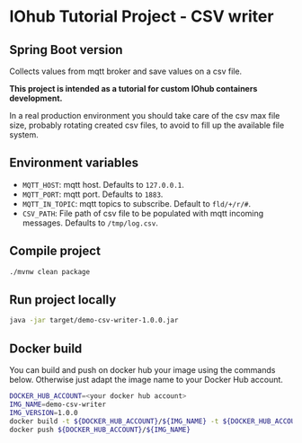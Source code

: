 # IOhub Tutorial Project - CSV writer

## Spring Boot version

Collects values from mqtt broker and save values on a csv file.

**This project is intended as a tutorial for custom IOhub containers development.**

In a real production environment you should take care of the csv max file size, probably rotating created csv files, to avoid to fill up the available file system.

## Environment variables

- `MQTT_HOST`: mqtt host. Defaults to `127.0.0.1`.
- `MQTT_PORT`: mqtt port. Defaults to `1883`.
- `MQTT_IN_TOPIC`: mqtt topics to subscribe. Default to `fld/+/r/#`.
- `CSV_PATH`: File path of csv file to be populated with mqtt incoming messages. Defaults to `/tmp/log.csv`.

## Compile project

```bash
./mvnw clean package
``````

## Run project locally

```bash
java -jar target/demo-csv-writer-1.0.0.jar
``````

## Docker build

You can build and push on docker hub your image using the commands below. Otherwise just adapt the image name to your Docker Hub account.

```bash
DOCKER_HUB_ACCOUNT=<your docker hub account>
IMG_NAME=demo-csv-writer
IMG_VERSION=1.0.0
docker build -t ${DOCKER_HUB_ACCOUNT}/${IMG_NAME} -t ${DOCKER_HUB_ACCOUNT}/${IMG_NAME}:${IMG_VERSION} .
docker push ${DOCKER_HUB_ACCOUNT}/${IMG_NAME}
```
